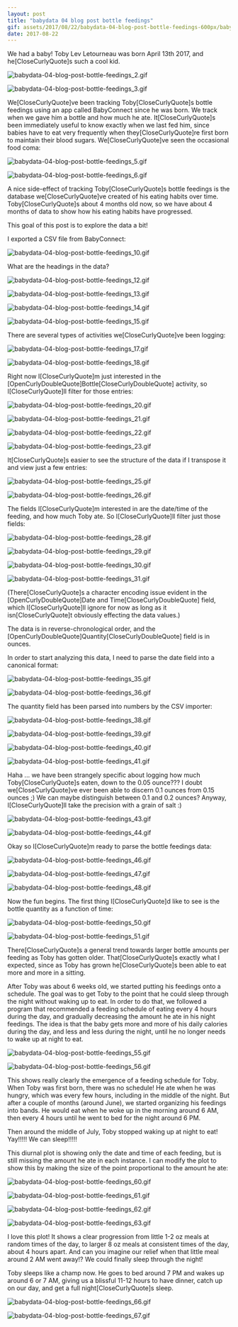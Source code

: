 ```yaml
---
layout: post
title: "babydata 04 blog post bottle feedings"
gif: assets/2017/08/22/babydata-04-blog-post-bottle-feedings-600px/babydata-04-blog-post-bottle-feedings_3.gif
date: 2017-08-22
---
```


We had a baby! Toby Lev Letourneau was born April 13th 2017, and he\[CloseCurlyQuote]s such a cool kid.

![babydata-04-blog-post-bottle-feedings_2.gif](../../../assets/2017/08/22/babydata-04-blog-post-bottle-feedings-600px/babydata-04-blog-post-bottle-feedings_2.gif)

![babydata-04-blog-post-bottle-feedings_3.gif](../../../assets/2017/08/22/babydata-04-blog-post-bottle-feedings-600px/babydata-04-blog-post-bottle-feedings_3.gif)

We\[CloseCurlyQuote]ve been tracking Toby\[CloseCurlyQuote]s bottle feedings using an app called BabyConnect since he was born. We track when we gave him a bottle and how much he ate. It\[CloseCurlyQuote]s been immediately useful to know exactly when we last fed him, since babies have to eat very frequently when they\[CloseCurlyQuote]re first born to maintain their blood sugars. We\[CloseCurlyQuote]ve seen the occasional food coma:

![babydata-04-blog-post-bottle-feedings_5.gif](../../../assets/2017/08/22/babydata-04-blog-post-bottle-feedings-600px/babydata-04-blog-post-bottle-feedings_5.gif)

![babydata-04-blog-post-bottle-feedings_6.gif](../../../assets/2017/08/22/babydata-04-blog-post-bottle-feedings-600px/babydata-04-blog-post-bottle-feedings_6.gif)

A nice side-effect of tracking Toby\[CloseCurlyQuote]s bottle feedings is the database we\[CloseCurlyQuote]ve created of his eating habits over time. Toby\[CloseCurlyQuote]s about 4 months old now, so we have about 4 months of data to show how his eating habits have progressed.

This goal of this post is to explore the data a bit!

I exported a CSV file from BabyConnect:

![babydata-04-blog-post-bottle-feedings_10.gif](../../../assets/2017/08/22/babydata-04-blog-post-bottle-feedings-600px/babydata-04-blog-post-bottle-feedings_10.gif)

What are the headings in the data?

![babydata-04-blog-post-bottle-feedings_12.gif](../../../assets/2017/08/22/babydata-04-blog-post-bottle-feedings-600px/babydata-04-blog-post-bottle-feedings_12.gif)

![babydata-04-blog-post-bottle-feedings_13.gif](../../../assets/2017/08/22/babydata-04-blog-post-bottle-feedings-600px/babydata-04-blog-post-bottle-feedings_13.gif)

![babydata-04-blog-post-bottle-feedings_14.gif](../../../assets/2017/08/22/babydata-04-blog-post-bottle-feedings-600px/babydata-04-blog-post-bottle-feedings_14.gif)

![babydata-04-blog-post-bottle-feedings_15.gif](../../../assets/2017/08/22/babydata-04-blog-post-bottle-feedings-600px/babydata-04-blog-post-bottle-feedings_15.gif)

There are several types of activities we\[CloseCurlyQuote]ve been logging:

![babydata-04-blog-post-bottle-feedings_17.gif](../../../assets/2017/08/22/babydata-04-blog-post-bottle-feedings-600px/babydata-04-blog-post-bottle-feedings_17.gif)

![babydata-04-blog-post-bottle-feedings_18.gif](../../../assets/2017/08/22/babydata-04-blog-post-bottle-feedings-600px/babydata-04-blog-post-bottle-feedings_18.gif)

Right now I\[CloseCurlyQuote]m just interested in the \[OpenCurlyDoubleQuote]Bottle\[CloseCurlyDoubleQuote] activity, so I\[CloseCurlyQuote]ll filter for those entries:

![babydata-04-blog-post-bottle-feedings_20.gif](../../../assets/2017/08/22/babydata-04-blog-post-bottle-feedings-600px/babydata-04-blog-post-bottle-feedings_20.gif)

![babydata-04-blog-post-bottle-feedings_21.gif](../../../assets/2017/08/22/babydata-04-blog-post-bottle-feedings-600px/babydata-04-blog-post-bottle-feedings_21.gif)

![babydata-04-blog-post-bottle-feedings_22.gif](../../../assets/2017/08/22/babydata-04-blog-post-bottle-feedings-600px/babydata-04-blog-post-bottle-feedings_22.gif)

![babydata-04-blog-post-bottle-feedings_23.gif](../../../assets/2017/08/22/babydata-04-blog-post-bottle-feedings-600px/babydata-04-blog-post-bottle-feedings_23.gif)

It\[CloseCurlyQuote]s easier to see the structure of the data if I transpose it and view just a few entries:

![babydata-04-blog-post-bottle-feedings_25.gif](../../../assets/2017/08/22/babydata-04-blog-post-bottle-feedings-600px/babydata-04-blog-post-bottle-feedings_25.gif)

![babydata-04-blog-post-bottle-feedings_26.gif](../../../assets/2017/08/22/babydata-04-blog-post-bottle-feedings-600px/babydata-04-blog-post-bottle-feedings_26.gif)

The fields I\[CloseCurlyQuote]m interested in are the date/time of the feeding, and how much Toby ate. So I\[CloseCurlyQuote]ll filter just those fields:

![babydata-04-blog-post-bottle-feedings_28.gif](../../../assets/2017/08/22/babydata-04-blog-post-bottle-feedings-600px/babydata-04-blog-post-bottle-feedings_28.gif)

![babydata-04-blog-post-bottle-feedings_29.gif](../../../assets/2017/08/22/babydata-04-blog-post-bottle-feedings-600px/babydata-04-blog-post-bottle-feedings_29.gif)

![babydata-04-blog-post-bottle-feedings_30.gif](../../../assets/2017/08/22/babydata-04-blog-post-bottle-feedings-600px/babydata-04-blog-post-bottle-feedings_30.gif)

![babydata-04-blog-post-bottle-feedings_31.gif](../../../assets/2017/08/22/babydata-04-blog-post-bottle-feedings-600px/babydata-04-blog-post-bottle-feedings_31.gif)

(There\[CloseCurlyQuote]s a character encoding issue evident in the \[OpenCurlyDoubleQuote]Date and Time\[CloseCurlyDoubleQuote] field, which I\[CloseCurlyQuote]ll ignore for now as long as it isn\[CloseCurlyQuote]t obviously effecting the data values.)

The data is in reverse-chronological order, and the \[OpenCurlyDoubleQuote]Quantity\[CloseCurlyDoubleQuote] field is in ounces.

In order to start analyzing this data, I need to parse the date field into a canonical format:

![babydata-04-blog-post-bottle-feedings_35.gif](../../../assets/2017/08/22/babydata-04-blog-post-bottle-feedings-600px/babydata-04-blog-post-bottle-feedings_35.gif)

![babydata-04-blog-post-bottle-feedings_36.gif](../../../assets/2017/08/22/babydata-04-blog-post-bottle-feedings-600px/babydata-04-blog-post-bottle-feedings_36.gif)

The quantity field has been parsed into numbers by the CSV importer:

![babydata-04-blog-post-bottle-feedings_38.gif](../../../assets/2017/08/22/babydata-04-blog-post-bottle-feedings-600px/babydata-04-blog-post-bottle-feedings_38.gif)

![babydata-04-blog-post-bottle-feedings_39.gif](../../../assets/2017/08/22/babydata-04-blog-post-bottle-feedings-600px/babydata-04-blog-post-bottle-feedings_39.gif)

![babydata-04-blog-post-bottle-feedings_40.gif](../../../assets/2017/08/22/babydata-04-blog-post-bottle-feedings-600px/babydata-04-blog-post-bottle-feedings_40.gif)

![babydata-04-blog-post-bottle-feedings_41.gif](../../../assets/2017/08/22/babydata-04-blog-post-bottle-feedings-600px/babydata-04-blog-post-bottle-feedings_41.gif)

Haha ... we have been strangely specific about logging how much Toby\[CloseCurlyQuote]s eaten, down to the 0.05 ounce??? I doubt we\[CloseCurlyQuote]ve ever been able to discern 0.1 ounces from 0.15 ounces ;) We can maybe distinguish between 0.1 and 0.2 ounces? Anyway, I\[CloseCurlyQuote]ll take the precision with a grain of salt :)

![babydata-04-blog-post-bottle-feedings_43.gif](../../../assets/2017/08/22/babydata-04-blog-post-bottle-feedings-600px/babydata-04-blog-post-bottle-feedings_43.gif)

![babydata-04-blog-post-bottle-feedings_44.gif](../../../assets/2017/08/22/babydata-04-blog-post-bottle-feedings-600px/babydata-04-blog-post-bottle-feedings_44.gif)

Okay so I\[CloseCurlyQuote]m ready to parse the bottle feedings data:

![babydata-04-blog-post-bottle-feedings_46.gif](../../../assets/2017/08/22/babydata-04-blog-post-bottle-feedings-600px/babydata-04-blog-post-bottle-feedings_46.gif)

![babydata-04-blog-post-bottle-feedings_47.gif](../../../assets/2017/08/22/babydata-04-blog-post-bottle-feedings-600px/babydata-04-blog-post-bottle-feedings_47.gif)

![babydata-04-blog-post-bottle-feedings_48.gif](../../../assets/2017/08/22/babydata-04-blog-post-bottle-feedings-600px/babydata-04-blog-post-bottle-feedings_48.gif)

Now the fun begins. The first thing I\[CloseCurlyQuote]d like to see is the bottle quantity as a function of time:

![babydata-04-blog-post-bottle-feedings_50.gif](../../../assets/2017/08/22/babydata-04-blog-post-bottle-feedings-600px/babydata-04-blog-post-bottle-feedings_50.gif)

![babydata-04-blog-post-bottle-feedings_51.gif](../../../assets/2017/08/22/babydata-04-blog-post-bottle-feedings-600px/babydata-04-blog-post-bottle-feedings_51.gif)

There\[CloseCurlyQuote]s a general trend towards larger bottle amounts per feeding as Toby has gotten older. That\[CloseCurlyQuote]s exactly what I expected, since as Toby has grown he\[CloseCurlyQuote]s been able to eat more and more in a sitting.

After Toby was about 6 weeks old, we started putting his feedings onto a schedule. The goal was to get Toby to the point that he could sleep through the night without waking up to eat. In order to do that, we followed a program that recommended a feeding schedule of eating every 4 hours during the day, and gradually decreasing the amount he ate in his night feedings. The idea is that the baby gets more and more of his daily calories during the day, and less and less during the night, until he no longer needs to wake up at night to eat.

![babydata-04-blog-post-bottle-feedings_55.gif](../../../assets/2017/08/22/babydata-04-blog-post-bottle-feedings-600px/babydata-04-blog-post-bottle-feedings_55.gif)

![babydata-04-blog-post-bottle-feedings_56.gif](../../../assets/2017/08/22/babydata-04-blog-post-bottle-feedings-600px/babydata-04-blog-post-bottle-feedings_56.gif)

This shows really clearly the emergence of a feeding schedule for Toby. When Toby was first born, there was no schedule! He ate when he was hungry, which was every few hours, including in the middle of the night. But after a couple of months (around June), we started organizing his feedings into bands. He would eat when he woke up in the morning around 6 AM, then every 4 hours until he went to bed for the night around 6 PM.

Then around the middle of July, Toby stopped waking up at night to eat! Yay!!!!! We can sleep!!!!!

This diurnal plot is showing only the date and time of each feeding, but is still missing the amount he ate in each instance. I can modify the plot to show this by making the size of the point proportional to the amount he ate:

![babydata-04-blog-post-bottle-feedings_60.gif](../../../assets/2017/08/22/babydata-04-blog-post-bottle-feedings-600px/babydata-04-blog-post-bottle-feedings_60.gif)

![babydata-04-blog-post-bottle-feedings_61.gif](../../../assets/2017/08/22/babydata-04-blog-post-bottle-feedings-600px/babydata-04-blog-post-bottle-feedings_61.gif)

![babydata-04-blog-post-bottle-feedings_62.gif](../../../assets/2017/08/22/babydata-04-blog-post-bottle-feedings-600px/babydata-04-blog-post-bottle-feedings_62.gif)

![babydata-04-blog-post-bottle-feedings_63.gif](../../../assets/2017/08/22/babydata-04-blog-post-bottle-feedings-600px/babydata-04-blog-post-bottle-feedings_63.gif)

I love this plot! It shows a clear progression from little 1-2 oz meals at random times of the day, to larger 8 oz meals at consistent times of the day, about 4 hours apart. And can you imagine our relief when that little meal around 2 AM went away!? We could finally sleep through the night!

Toby sleeps like a champ now. He goes to bed around 7 PM and wakes up around 6 or 7 AM, giving us a blissful 11-12 hours to have dinner, catch up on our day, and get a full night\[CloseCurlyQuote]s sleep.

![babydata-04-blog-post-bottle-feedings_66.gif](../../../assets/2017/08/22/babydata-04-blog-post-bottle-feedings-600px/babydata-04-blog-post-bottle-feedings_66.gif)

![babydata-04-blog-post-bottle-feedings_67.gif](../../../assets/2017/08/22/babydata-04-blog-post-bottle-feedings-600px/babydata-04-blog-post-bottle-feedings_67.gif)

